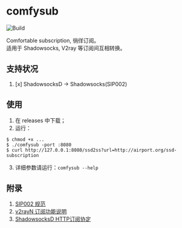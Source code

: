 # comfysub 
![Build](https://github.com/Bpazy/comfysub/workflows/Build/badge.svg)

Comfortable subscription, 徜徉订阅。  
适用于 Shadowsocks, V2ray 等订阅间互相转换。

## 支持状况
1. [x] ShadowsocksD -> Shadowsocks(SIP002)

## 使用
1. 在 releases 中下载；
2. 运行：
```
$ chmod +x ...
$ ./comfysub -port :8080 
$ curl http://127.0.0.1:8080/ssd2ss?url=http://airport.org/ssd-subscription
```
3. 详细参数请运行：`comfysub --help`
## 附录
1. [SIP002 规范](https://shadowsocks.org/en/spec/SIP002-URI-Scheme.html)
2. [v2rayN 订阅功能说明](https://github.com/2dust/v2rayN/wiki/%E8%AE%A2%E9%98%85%E5%8A%9F%E8%83%BD%E8%AF%B4%E6%98%8E)
3. [ShadowsocksD HTTP订阅协定](https://github.com/TheCGDF/SSD-Windows/wiki/HTTP%E8%AE%A2%E9%98%85%E5%8D%8F%E5%AE%9A)
